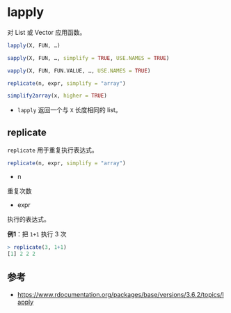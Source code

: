 # lapply

对 List 或 Vector 应用函数。

```r
lapply(X, FUN, …)

sapply(X, FUN, …, simplify = TRUE, USE.NAMES = TRUE)

vapply(X, FUN, FUN.VALUE, …, USE.NAMES = TRUE)

replicate(n, expr, simplify = "array")

simplify2array(x, higher = TRUE)
```

- `lapply` 返回一个与 `X` 长度相同的 list。

## replicate

`replicate` 用于重复执行表达式。

```R
replicate(n, expr, simplify = "array")
```

- n

重复次数

- expr

执行的表达式。

**例1**：把 `1+1` 执行 3 次

```R
> replicate(3, 1+1)
[1] 2 2 2
```




## 参考

- https://www.rdocumentation.org/packages/base/versions/3.6.2/topics/lapply